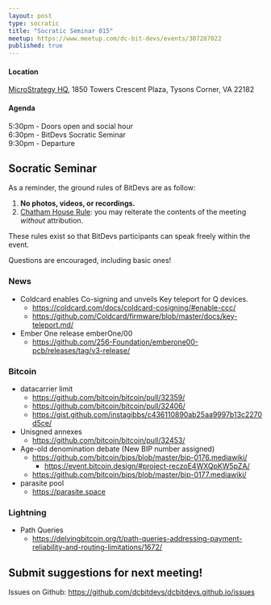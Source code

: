 ```yaml
---
layout: post
type: socratic
title: "Socratic Seminar 015"
meetup: https://www.meetup.com/dc-bit-devs/events/307287022
published: true
---
```

#### Location

[MicroStrategy HQ](https://maps.app.goo.gl/XCpsxraQBHbGP1dC9),
1850 Towers Crescent Plaza, Tysons Corner, VA 22182

#### Agenda

5:30pm - Doors open and social hour<br>
6:30pm - BitDevs Socratic Seminar<br>
9:30pm - Departure

## Socratic Seminar

As a reminder, the ground rules of BitDevs are as follow:

1. **No photos, videos, or recordings.**
2. [Chatham House Rule](https://en.wikipedia.org/wiki/Chatham_House_Rule): you may
   reiterate the contents of the meeting *without* attribution.

These rules exist so that BitDevs participants can speak freely
within the event.

Questions are encouraged, including basic ones!

### News

- Coldcard enables Co-signing and unveils Key teleport for Q devices.
  - <https://coldcard.com/docs/coldcard-cosigning/#enable-ccc/>
  - <https://github.com/Coldcard/firmware/blob/master/docs/key-teleport.md/>
- Ember One release emberOne/00
  - <https://github.com/256-Foundation/emberone00-pcb/releases/tag/v3-release/>

### Bitcoin

- datacarrier limit
  - <https://github.com/bitcoin/bitcoin/pull/32359/>
  - <https://github.com/bitcoin/bitcoin/pull/32406/>
  - <https://gist.github.com/instagibbs/c436110890ab25aa9997b13c2270d5ce/>
- Unisgned annexes
  - <https://github.com/bitcoin/bitcoin/pull/32453/>
- Age-old denomination debate (New BIP number assigned)
  - <https://github.com/bitcoin/bips/blob/master/bip-0176.mediawiki/>
    - <https://event.bitcoin.design/#project-reczoE4WXQpKW5pZA/>
  - <https://github.com/bitcoin/bips/blob/master/bip-0177.mediawiki/>
- parasite pool
  - <https://parasite.space>

### Lightning

- Path Queries
  - <https://delvingbitcoin.org/t/path-queries-addressing-payment-reliability-and-routing-limitations/1672/>

## Submit suggestions for next meeting!

Issues on Github: <https://github.com/dcbitdevs/dcbitdevs.github.io/issues>
